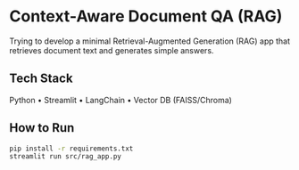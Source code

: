 # Context-Aware Document QA (RAG)

Trying to develop a minimal Retrieval-Augmented Generation (RAG) app that retrieves document text and generates simple answers.

## Tech Stack
Python • Streamlit • LangChain • Vector DB (FAISS/Chroma)

## How to Run
```bash
pip install -r requirements.txt
streamlit run src/rag_app.py
